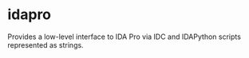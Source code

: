 # idapro

Provides a low-level interface to IDA Pro via IDC and IDAPython scripts represented as strings.
